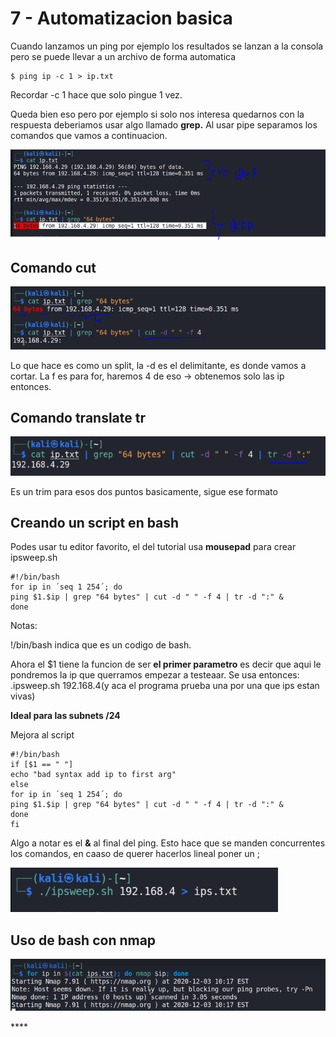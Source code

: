 # 7 - Automatizacion basica

Cuando lanzamos un ping por ejemplo los resultados se lanzan a la consola pero se puede llevar a un archivo de forma automatica

```text
$ ping ip -c 1 > ip.txt
```

Recordar -c 1 hace que solo pingue 1 vez.

Queda bien eso pero por ejemplo si solo nos interesa quedarnos con la respuesta deberiamos usar algo llamado **grep.** Al usar pipe separamos los comandos que vamos a continuacion.

![](../../.gitbook/assets/imagen%20%28109%29.png)

## Comando cut

![](../../.gitbook/assets/imagen%20%28107%29.png)

Lo que hace es como un split, la -d es el delimitante, es donde vamos a cortar. La f es para for, haremos 4 de eso -&gt; obtenemos solo las ip entonces.

## Comando translate tr

![](../../.gitbook/assets/imagen%20%28106%29.png)

Es un trim para esos dos puntos basicamente, sigue ese formato

## Creando un script en bash

Podes usar tu editor favorito, el del tutorial usa **mousepad** para crear ipsweep.sh

```text
#!/bin/bash
for ip in ´seq 1 254´; do
ping $1.$ip | grep "64 bytes" | cut -d " " -f 4 | tr -d ":" &
done
```

Notas: 

!/bin/bash indica que es un codigo de bash.

Ahora el $1 tiene la funcion de ser **el primer parametro** es decir que aqui le pondremos la ip que querramos empezar a testeaar. Se usa entonces: \.ipsweep.sh 192.168.4\(y aca el programa prueba una por una que ips estan vivas\)

**Ideal para las subnets /24**

Mejora al script

```text
#!/bin/bash
if [$1 == " "]
echo "bad syntax add ip to first arg"
else
for ip in ´seq 1 254´; do
ping $1.$ip | grep "64 bytes" | cut -d " " -f 4 | tr -d ":" &
done
fi
```

Algo a notar es el **&** al final del ping. Esto hace que se manden concurrentes los comandos, en caaso de querer hacerlos lineal poner un ;

![El uso final es asi y te permite ver que ips estan vivas en un txt](../../.gitbook/assets/imagen%20%28110%29.png)

## **Uso de bash con nmap**

![](../../.gitbook/assets/imagen%20%28108%29.png)

\*\*\*\*





